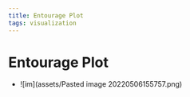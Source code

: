 ```yaml
---
title: Entourage Plot
tags: visualization
---
```


# Entourage Plot
- ![im](assets/Pasted image 20220506155757.png)
















